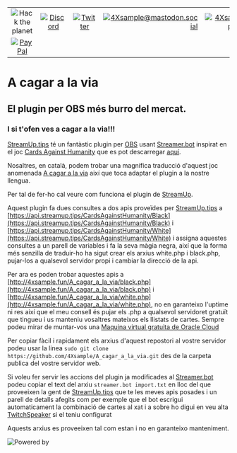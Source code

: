 
|               |               |               |               |               |               |
|:-------------:|:-------------:|:-------------:|-------------:|-------------:|-------------:|
| ![Hack the planet](https://img.shields.io/badge/Hack-The%20Planet-orange) | [![Discord](https://img.shields.io/discord/667340023829626920?logo=discord)](https://discord.gg/ahVq54p) | [![Twitter](https://img.shields.io/twitter/follow/4xsample?style=social&logo=twitter)](https://twitter.com/4xsample/follow?screen_name=shields_io) | [![4Xsample@mastodon.social](https://img.shields.io/badge/Mastodon-@4Xsample-blueviolet?style=for-the-badge&logo=mastodon)](https://mastodon.social/@4Xsample) | [![4Xsample](https://img.shields.io/badge/Twitch-4Xsample-6441A4?style=for-the-badge&logo=twitch)](https://twitch.tv/4Xsample)
 | [![PayPal](https://img.shields.io/badge/PayPal-00457C?style=for-the-badge&logo=paypal&logoColor=white)](https://www.paypal.com/donate/?hosted_button_id=EFVMSRHVBNJP4) |



# A cagar a la via
## El plugin per OBS més burro del mercat.
###  I si t'ofen ves a cagar a la via!!!

[StreamUp.tips](https://streamup.tips/) té un fantàstic plugin per [OBS](https://obsproject.com) usant [Streamer.bot](https://streamer.bot) inspirat en el joc [Cards Against Humanity](https://www.cardsagainsthumanity.com) que es pot descarregar [aquí](https://streamup.tips/product/cards-against-humanity).

Nosaltres, en català, podem trobar una magnífica traducció d'aquest joc anomenada [A cagar a la via](https://acagar.cat) així que toca adaptar el plugin a la nostre llengua.

Per tal de fer-ho cal veure com funciona el plugin de [StreamUp](https://streamup.tips/).

Aquest plugin fa dues consultes a dos apis proveïdes per [StreamUp.tips](https://streamup.tips/) a [https://api.streamup.tips/CardsAgainstHumanity/Black](https://api.streamup.tips/CardsAgainstHumanity/Black) i [https://api.streamup.tips/CardsAgainstHumanity/White](https://api.streamup.tips/CardsAgainstHumanity/White) i assigna aquestes consultes a un parell de variables i fa la seva màgia negra, així que la forma més senzilla de traduir-ho ha sigut crear els arxius white.php i black.php, pujar-los a qualsevol servidor propi i cambiar la direcció de la api.

Per ara es poden trobar aquestes apis a [http://4xsample.fun/A_cagar_a_la_via/black.php](http://4xsample.fun/A_cagar_a_la_via/black.php) i [http://4xsample.fun/A_cagar_a_la_via/white.php](http://4xsample.fun/A_cagar_a_la_via/white.php), no en garanteixo l'uptime ni res així que el meu consell és pujar els .php a qualsevol servidoret gratuït que tingueu i us manteniu vosaltres mateixos els llistats de cartes. Sempre podeu mirar de muntar-vos una [Maquina virtual gratuita de Oracle Cloud](https://github.com/4Xsample/Servidor-gratis-Oracle-Cloud)

Per copiar fàcil i rapidament els arxius d'aquest repostori al vostre servidor podeu usar la linea `sudo git clone https://github.com/4Xsample/A_cagar_a_la_via.git` des de la carpeta publica del vostre servidor web.

Si voleu fer servir les accions del plugin ja modificades al [Streamer.bot](https://streamer.bot) podeu copiar el text del arxiu `streamer.bot import.txt` en lloc del que proveeixen la gent de [StreamUp.tips](https://streamup.tips/) que te les meves apis posades i un parell de detalls afegits com per exemple que el bot escrigui automaticament la combinació de cartes al xat i a sobre ho digui en veu alta [TwitchSpeaker](https://streamer.bot) si el teniu configurat

Aquests arxius es proveeixen tal com estan i no en garanteixo manteniment.

![Powered by](http://4xsample.fun/A_cagar_a_la_via/StreamUP_Panel.png)